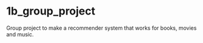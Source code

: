 # 1b_group_project

Group project to make a recommender system that works for books, movies and music.
